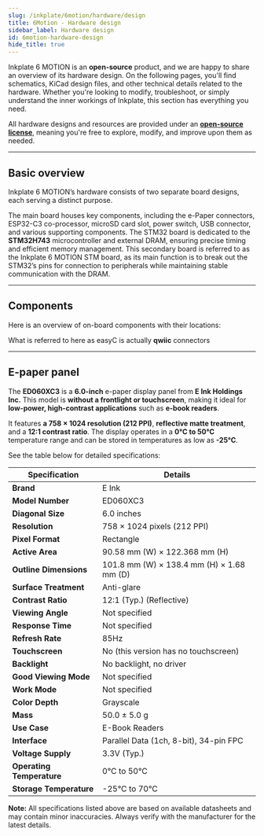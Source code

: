 ```yaml
---
slug: /inkplate/6motion/hardware/design
title: 6Motion - Hardware design
sidebar_label: Hardware design
id: 6motion-hardware-design
hide_title: true
---
```




<SectionTitle title="Hardware design" backgroundImage="/img/inkplate_6_motion/6_motion_hw.png" />

Inkplate 6 MOTION is an **open-source** product, and we are happy to share an overview of its hardware design. On the following pages, you'll find schematics, KiCad design files, and other technical details related to the hardware. Whether you're looking to modify, troubleshoot, or simply understand the inner workings of Inkplate, this section has everything you need.  

<InfoBox>All hardware designs and resources are provided under an [**open-source license**](https://github.com/SolderedElectronics/Soldered-Inkplate-6-MOTION-hardware-design/blob/main/LICENSE.md), meaning you're free to explore, modify, and improve upon them as needed.</InfoBox>  

---

## Basic overview

Inkplate 6 MOTION’s hardware consists of two separate board designs, each serving a distinct purpose.

The main board houses key components, including the e-Paper connectors, ESP32-C3 co-processor, microSD card slot, power switch, USB connector, and various supporting components.
The STM32 board is dedicated to the **STM32H743** microcontroller and external DRAM, ensuring precise timing and efficient memory management.
This secondary board is referred to as the Inkplate 6 MOTION STM board, as its main function is to break out the STM32’s pins for connection to peripherals while maintaining stable communication with the DRAM.

<CenteredImage src="/img/inkplate_6_motion/motion_stm32.jpg" alt="STM32H743 on Inkplate 6 MOTION" caption="STM32H743 on Inkplate 6 MOTION" />

---

## Components

Here is an overview of on-board components with their locations:
<CenteredImage src="/img/inkplate_6_motion/inkplate_motion_hw_front.jpg" alt="Inkplate 6 MOTION front" caption="Inkplate 6 MOTION front"  />
<CenteredImage src="/img/inkplate_6_motion/inkplate_motion_hw_back.jpg" alt="Inkplate 6 MOTION back" caption="Inkplate 6 MOTION back" />

<InfoBox>What is referred to here as easyC is actually **qwiic** connectors</InfoBox>

---

## E-paper panel

The **ED060XC3** is a **6.0-inch** e-paper display panel from **E Ink Holdings Inc.** This model is **without a frontlight or touchscreen**, making it ideal for **low-power, high-contrast applications** such as **e-book readers**.  

It features **a 758 × 1024 resolution (212 PPI)**, **reflective matte treatment**, and a **12:1 contrast ratio**. The display operates in a **0°C to 50°C** temperature range and can be stored in temperatures as low as **-25°C**.  

See the table below for detailed specifications:  

| **Specification**  | **Details** |
|-------------------|------------|
| **Brand**        | E Ink |
| **Model Number** | ED060XC3 |
| **Diagonal Size** | 6.0 inches |
| **Resolution** | 758 × 1024 pixels (212 PPI) |
| **Pixel Format** | Rectangle |
| **Active Area** | 90.58 mm (W) × 122.368 mm (H) |
| **Outline Dimensions** | 101.8 mm (W) × 138.4 mm (H) × 1.68 mm (D) |
| **Surface Treatment** | Anti-glare |
| **Contrast Ratio** | 12:1 (Typ.) (Reflective) |
| **Viewing Angle** | Not specified |
| **Response Time** | Not specified |
| **Refresh Rate** | 85Hz |
| **Touchscreen** | No (this version has no touchscreen) |
| **Backlight** | No backlight, no driver |
| **Good Viewing Mode** | Not specified |
| **Work Mode** | Not specified |
| **Color Depth** | Grayscale |
| **Mass** | 50.0 ± 5.0 g |
| **Use Case** | E-Book Readers |
| **Interface** | Parallel Data (1ch, 8-bit), 34-pin FPC |
| **Voltage Supply** | 3.3V (Typ.) |
| **Operating Temperature** | 0°C to 50°C |
| **Storage Temperature** | -25°C to 70°C |

<InfoBox>**Note:** All specifications listed above are based on available datasheets and may contain minor inaccuracies. Always verify with the manufacturer for the latest details.</InfoBox>  

